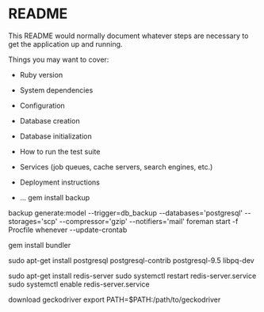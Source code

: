 # README

This README would normally document whatever steps are necessary to get the
application up and running.

Things you may want to cover:

* Ruby version

* System dependencies

* Configuration

* Database creation

* Database initialization

* How to run the test suite

* Services (job queues, cache servers, search engines, etc.)

* Deployment instructions

* ...
gem install backup

backup generate:model --trigger=db_backup --databases='postgresql' --storages='scp' --compressor='gzip' --notifiers='mail'
foreman start -f Procfile
whenever --update-crontab

gem install bundler

sudo apt-get install postgresql postgresql-contrib postgresql-9.5 libpq-dev

sudo apt-get install redis-server
sudo systemctl restart redis-server.service
sudo systemctl enable redis-server.service

download geckodriver 
export PATH=$PATH:/path/to/geckodriver